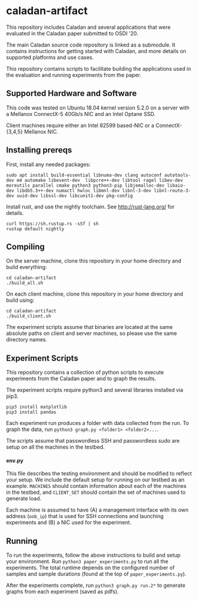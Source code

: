 # caladan-artifact

This repository includes Caladan and several applications that were evaluated in the Caladan paper submitted to OSDI '20.

The main Caladan source code repository is linked as a submodule.
It contains instructions for getting started with Caladan, and more details on supported platforms and use cases.

This repository contains scripts to facilitate building the applications used in the evaluation and running experiments from the paper.

## Supported Hardware and Software

This code was tested on Ubuntu 18.04 kernel version 5.2.0 on a server with a Mellanox ConnectX-5 40Gb/s NIC and an Intel Optane SSD.

Client machines require either an Intel 82599 based-NIC or a ConnectX-{3,4,5} Mellanox NIC.

## Installing prereqs
First, install any needed packages:
```
sudo apt install build-essential libnuma-dev clang autoconf autotools-dev m4 automake libevent-dev  libpcre++-dev libtool ragel libev-dev moreutils parallel cmake python3 python3-pip libjemalloc-dev libaio-dev libdb5.3++-dev numactl hwloc libmnl-dev libnl-3-dev libnl-route-3-dev uuid-dev libssl-dev libcunit1-dev pkg-config
```

Install rust, and use the nightly toolchain. See http://rust-lang.org/ for details.
```
curl https://sh.rustup.rs -sSf | sh
rustup default nightly
```

## Compiling

On the server machine, clone this repository in your home directory and build
everything:
```
cd caladan-artifact
./build_all.sh
```

On each client machine, clone this repository in your home directory and build
using:
```
cd caladan-artifact
./build_client.sh
```

The experiment scripts assume that binaries are located at the same absolute
paths on client and server machines, so please use the same directory names.


## Experiment Scripts
This repository contains a collection of python scripts to execute experiments
from the Caladan paper and to graph the results.

The experiment scripts require python3 and several libraries installed via pip3.

```
pip3 install matplotlib
pip3 install pandas
```

Each experiment run produces a folder with data collected from the run. To graph
the data, run `python3 graph.py <folder1> <folder2>...`.

The scripts assume that passwordless SSH and passwordless sudo are setup on all the machines in the testbed. 

#### env.py
This file describes the testing environment and should be modified to reflect your setup. We include the default setup for running on our testbed as an example. `MACHINES` should contain information about each of the machines in the testbed, and `CLIENT_SET` should contain the set of machines used to generate load.

Each machine is assumed to have (A) a management interface with its own address (`oob_ip`) that is used for SSH connections and launching experiments and (B) a NIC used for the experiment.


## Running

To run the experiments, follow the above instructions to build and setup your environment. Run `python3 paper_experiments.py` to run all the experiments. The total runtime depends on the configured number of samples and sample durations (found at the top of `paper_experiments.py`).

After the experiments complete, run `python3 graph.py run.2*` to generate graphs from each experiment (saved as pdfs).
